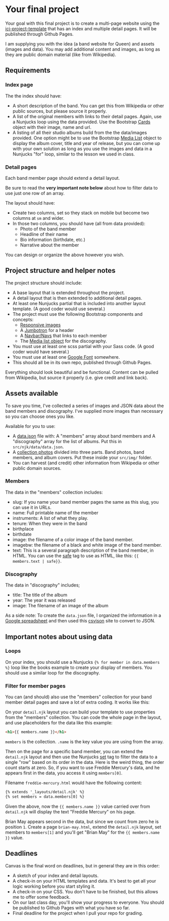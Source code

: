 # Your final project

Your goal with this final project is to create a multi-page website using the [icj-project-template](https://github.com/utdata/icj-project-template) that has an index and multiple detail pages. It will be published through Github Pages.

I am supplying you with the idea (a band website for Queen) and assets (images and data). You may add additional content and images, as long as they are public domain material (like from Wikipedia).

## Requirements

### Index page

The the index should have:

- A short description of the band. You can get this from Wikipedia or other public sources, but please source it properly.
- A list of the original members with links to their detail pages. Again, use a Nunjucks loop using the data provided. Use the Bootstrap [Cards]() object with their image, name and url.
- A listing of all their studio albums build from the the data/images provided. One option might be to use the Bootstrap [Media List](https://getbootstrap.com/docs/4.1/layout/media-object/#media-list) object to display the album cover, title and year of release, but you can come up with your own solution as long as you use the images and data in a Nunjucks "for" loop, similar to the lesson we used in class.

### Detail pages

Each band member page should extend a detail layout.

Be sure to read the **very important note below** about how to filter data to use just one row of an array.

The layout should have:

- Create two columns, set so they stack on mobile but become two columns at `sm` and wider.
- In those two columns, you should have (all from data provided):
  - Photo of the band member
  - Headline of their name
  - Bio information (birthdate, etc.)
  - Narrative about the member

You can design or organize the above however you wish.

## Project structure and helper notes

The project structure should include:

- A base layout that is extended throughout the project.
- A detail layout that is then extended to additional detail pages.
- At least one Nunjucks partial that is included into another layout template. (A good coder would use several.)
- The project must use the following Bootstrap components and concepts:
  - [Responsive images](https://getbootstrap.com/docs/4.1/content/images/)
  - A [Jumbotron](https://getbootstrap.com/docs/4.1/components/jumbotron/) for a header
  - A [Navbar/Navs](https://getbootstrap.com/docs/4.1/components/navbar/) that links to each member
  - The [Media list object](https://getbootstrap.com/docs/4.1/layout/media-object/#media-list) for the discography.
- You must use at least one scss partial with your Sass code. (A good coder would have several.)
- You must use at least one [Google Font](https://fonts.google.com/) somewhere.
- This should all be in its own repo, published through Github Pages.

Everything should look beautiful and be functional. Content can be pulled from Wikipedia, but source it properly (i.e. give credit and link back).

## Assets available

To save you time, I've collected a series of images and JSON data about the band members and discography. I've supplied more images than necessary so you can choose ones you like.

Available for you to use:

- A [data.json](data.json) file with: A "members" array about band members and A "discography" array for the list of albums. Put this in `src/njk/data/data.json`.
- A [collection photos](img.zip) divided into three parts. Band photos, band members, and album covers. Put these inside your `src/img/` folder.
- You can harvest (and credit) other information from Wikipedia or other public domain sources.

### Members

The data in the "members" collection includes:

- slug: If you name your band member pages the same as this slug, you can use it in URLs.
- name: Full printable name of the member
- instruments: A list of what they play.
- tenure: When they were in the band
- birthplace
- birthdate
- image: the filename of a color image of the band member.
- imagebw: the filename of a black and white image of the band member.
- text: This is a several paragraph description of the band member, in HTML. You can use the [safe](https://mozilla.github.io/nunjucks/templating.html#safe) tag to use as HTML, like this: `{{ members.text | safe}}`.

### Discography

The data in "discography" includes;

- title: The title of the album
- year: The year it was released
- image: The filename of an image of the album

As a side note: To create the `data.json` file, I organized the information in a [Google spreadsheet](https://drive.google.com/open?id=1rT71c8CXtx3x2ak6nawjpAGukLNLo1lrbLuvjvZ9zFE) and then used this [csvjson](https://www.csvjson.com/csv2json) site to convert to JSON.

## Important notes about using data

### Loops

On your index, you should use a Nunjucks `{% for member in data.members %}` loop like the books example to create your display of members. You should use a similar loop for the discography.

### Filter for member pages

You can (and should) also use the "members" collection for your band member detail pages and save a lot of extra coding. It works like this:

On your `detail.njk` layout you can build your template to use properties from the "members" collection. You can code the whole page in the layout, and use placeholders for the data like this example:

```html
<h1>{{ members.name }}</h1>
```

`members` is the collection. `.name` is the key value you are using from the array.

Then on the page for a specific band member, you can extend the `detail.njk` layout and then use the Nunjucks [set](https://mozilla.github.io/nunjucks/templating.html#set) tag to filter the data to a single "row" based on its order in the data. Here is the weird thing, the order count starts at zero. So, if you want to use Freddie Mercury's data, and he appears first in the data, you access it using `members[0]`.

Filename `freddie-mercury.html` would have the following content:

```html
{% extends '_layouts/detail.njk' %}
{% set members = data.members[0] %}
```

Given the above, now the `{{ members.name }}` value carried over from `detail.njk` will display the text "Freddie Mercury" on his page.

Brian May appears second in the data, but since we count from zero he is position `1`. Create a page `brian-may.html`, extend the `detail.njk` layout, set members to `members[1]` and you'll get "Brian May" for the `{{ members.name }}` value.

## Deadlines

Canvas is the final word on deadlines, but in general they are in this order:

- A sketch of your index and detail layouts.
- A check-in on your HTML templates and data. It's best to get all your logic working before you start styling it.
- A check-in on your CSS. You don't have to be finished, but this allows me to offer some feedback.
- On our last class day, you'll show your progress to everyone. You should be published to Github Pages with what you have so far.
- Final deadline for the project when I pull your repo for grading.
